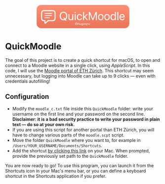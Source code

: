 <p align="center">
  <img width="300" height="75" src="Resources/logo.png">
</p>

# QuickMoodle

The goal of this project is to create a quick shortcut for macOS, to open and connect to a Moodle website in a single click, using *AppleScript*. In this code, I will use the [Moodle portal of ETH Zürich](https://moodle-app2.let.ethz.ch/auth/shibboleth/login.php). This shortcut may seem unnecessary, but logging into Moodle can take up to 9 clicks — even with credentials autofilling!

## Configuration
* Modify the `moodle_c.txt` file inside this `QuickMoodle` folder: write your username on the first line and your password on the second line. **Disclaimer: it is a bad security practice to write your password in plain text — do so at your own risk.**
* If you are using this script for another portal than ETH Zürich, you will have to change various parts of the `moodle.scpt` script.
* Move the folder `QuickMoodle` where you want to, for example in `/Users/YOUR_USERNAME/Documents/Shortcuts`.
* Add the shortcut [by clicking this link](https://www.icloud.com/shortcuts/fcd815449f804d1ebe36a6aab58affa6) on your Mac. When prompted, provide the previously set path to the `QuickMoodle` folder.

You are now ready to go! To use this program, you can launch it from the Shortcuts icon in your Mac's menu bar, or you can define a keyboard shortcut in the Shortcuts application if you prefer.
